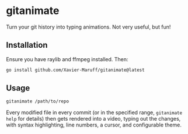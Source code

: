 # gitanimate

Turn your git history into typing animations. Not very useful, but fun!

## Installation

Ensure you have raylib and ffmpeg installed.
Then:

```bash
go install github.com/Xavier-Maruff/gitanimate@latest
```

## Usage

```bash
gitanimate /path/to/repo
```

Every modified file in every commit (or in the specified range, `gitanimate help` for details)
then gets rendered into a video, typing out the changes, with syntax highlighting, line numbers,
a cursor, and configurable theme.
